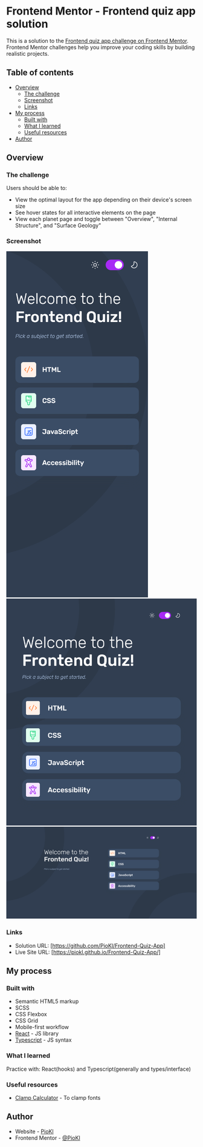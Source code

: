# Frontend Mentor - Frontend quiz app solution

This is a solution to the [Frontend quiz app challenge on Frontend Mentor](https://www.frontendmentor.io/challenges/frontend-quiz-app-BE7xkzXQnU). Frontend Mentor challenges help you improve your coding skills by building realistic projects.

## Table of contents

- [Overview](#overview)
  - [The challenge](#the-challenge)
  - [Screenshot](#screenshot)
  - [Links](#links)
- [My process](#my-process)
  - [Built with](#built-with)
  - [What I learned](#what-i-learned)
  - [Useful resources](#useful-resources)
- [Author](#author)

## Overview

### The challenge

Users should be able to:

- View the optimal layout for the app depending on their device's screen size
- See hover states for all interactive elements on the page
- View each planet page and toggle between "Overview", "Internal Structure", and "Surface Geology"

### Screenshot

![mobile](./src/assets/resolutionPreview/frontendQuizAppMobile.png)
![tablet](./src/assets/resolutionPreview/frontendQuizAppTablet.png)
![desktop](./src/assets/resolutionPreview/frontendQuizAppDesktop.png)

### Links

- Solution URL: [https://github.com/PioKl/Frontend-Quiz-App]
- Live Site URL: [https://piokl.github.io/Frontend-Quiz-App/]

## My process

### Built with

- Semantic HTML5 markup
- SCSS
- CSS Flexbox
- CSS Grid
- Mobile-first workflow
- [React](https://reactjs.org/) - JS library
- [Typescript](https://www.typescriptlang.org/) - JS syntax

### What I learned

Practice with: React(hooks) and Typescript(generally and types/interface)

### Useful resources

- [Clamp Calculator](https://www.marcbacon.com/tools/clamp-calculator/) - To clamp fonts

## Author

- Website - [PioKl](https://github.com/PioKl)
- Frontend Mentor - [@PioKl](https://www.frontendmentor.io/profile/PioKl)
